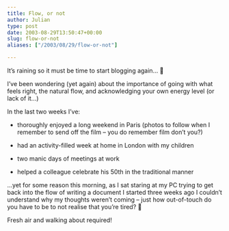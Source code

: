 ```yaml
---
title: Flow, or not
author: Julian
type: post
date: 2003-08-29T13:50:47+00:00
slug: flow-or-not 
aliases: ["/2003/08/29/flow-or-not"]

---
```

It&#8217;s raining so it must be time to start blogging again&#8230; 🙂

I&#8217;ve been wondering (yet again) about the importance of going with what feels right, the natural flow, and acknowledging your own energy level (or lack of it&#8230;)

In the last two weeks I&#8217;ve: 

* thoroughly enjoyed a long weekend in Paris (photos to follow when I remember to send off the film &#8211; you do remember film don&#8217;t you?)

* had an activity-filled week at home in London with my children

* two manic days of meetings at work

* helped a colleague celebrate his 50th in the traditional manner

&#8230;yet for some reason this morning, as I sat staring at my PC trying to get back into the flow of writing a document I started three weeks ago I couldn&#8217;t understand why my thoughts weren&#8217;t coming &#8211; just how out-of-touch do you have to be to not realise that you&#8217;re tired? 🙂

Fresh air and walking about required!